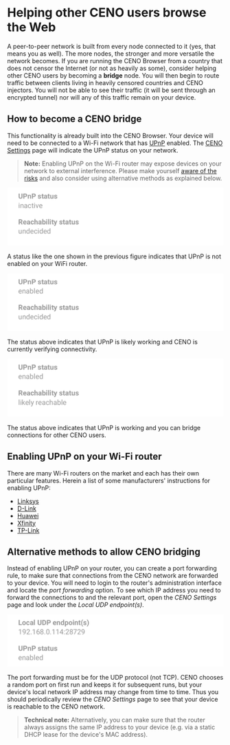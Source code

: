 # Helping other CENO users browse the Web

A peer-to-peer network is built from every node connected to it (yes, that means you as well).  The more nodes, the stronger and more versatile the network becomes.  If you are running the CENO Browser from a country that does not censor the Internet (or not as heavily as some), consider helping other CENO users by becoming a **bridge** node.  You will then begin to route traffic between clients living in heavily censored countries and CENO injectors.  You will not be able to see their traffic (it will be sent through an encrypted tunnel) nor will any of this traffic remain on your device.

## How to become a CENO bridge

This functionality is already built into the CENO Browser.  Your device will need to be connected to a Wi-Fi network that has [UPnP][] enabled.  The [CENO Settings](settings.md) page will indicate the UPnP status on your network.

[UPnP]: https://en.wikipedia.org/wiki/Universal_Plug_and_Play

> **Note:** Enabling UPnP on the Wi-Fi router may expose devices on your network to external interference.  Please make yourself [aware of the risks][upnp-risks] and also consider using alternative methods as explained below.

[upnp-risks]: https://www.howtogeek.com/122487/htg-explains-is-upnp-a-security-risk

![Figure: UPnP not enabled](images/upnp-no.png)

A status like the one shown in the previous figure indicates that UPnP is not enabled on your WiFi router.

![Figure: UPnP likely enabled](images/upnp-maybe.png)

The status above indicates that UPnP is likely working and CENO is currently verifying connectivity.

![Figure: UPnP enabled](images/upnp-yes.png)

The status above indicates that UPnP is working and you can bridge connections for other CENO users.

## Enabling UPnP on your Wi-Fi router

There are many Wi-Fi routers on the market and each has their own particular features.  Herein a list of some manufacturers' instructions for enabling UPnP:

  * [Linksys](https://www.linksys.com/us/support-article?articleNum=138290)
  * [D-Link](https://eu.dlink.com/uk/en/support/faq/routers/wired-routers/di-series/how-do-i-enable-upnp-on-my-router)
  * [Huawei](https://consumer.huawei.com/ph/support/content/en-us00275342/)
  * [Xfinity](https://www.xfinity.com/support/articles/configure-device-discovery-for-wifi)
  * [TP-Link](https://community.tp-link.com/us/home/kb/detail/348)

## Alternative methods to allow CENO bridging

Instead of enabling UPnP on your router, you can create a port forwarding rule, to make sure that connections from the CENO network are forwarded to your device.  You will need to login to the router's administration interface and locate the *port forwarding* option.  To see which IP address you need to forward the connections to and the relevant port, open the *CENO Settings* page and look under the *Local UDP endpoint(s)*.

![Figure: Local UDP endpoints](images/udp-port.png)

The port forwarding must be for the UDP protocol (not TCP).  CENO chooses a random port on first run and keeps it for subsequent runs, but your device's local network IP address may change from time to time.  Thus you should periodically review the *CENO Settings* page to see that your device is reachable to the CENO network.

> **Technical note:** Alternatively, you can make sure that the router always assigns the same IP address to your device (e.g. via a static DHCP lease for the device's MAC address).
